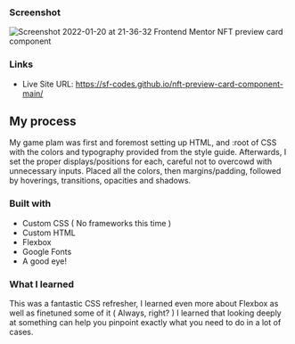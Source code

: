 ### Screenshot
![Screenshot 2022-01-20 at 21-36-32 Frontend Mentor NFT preview card component](https://user-images.githubusercontent.com/82302032/150457234-77df6982-eb7c-4ab1-ad20-22d6f97f2afa.png)


### Links

<!-- - Solution URL: [Add solution URL here](https://your-solution-url.com) -->
- Live Site URL: https://sf-codes.github.io/nft-preview-card-component-main/

## My process

My game plam was first and foremost setting up HTML, and :root of CSS with the colors and typography provided from the style guide. Afterwards, I set the proper displays/positions for each, careful not to overcowd with unnecessary inputs. Placed all the colors, then margins/padding, followed by hoverings, transitions, opacities and shadows.

### Built with

- Custom CSS ( No frameworks this time )
- Custom HTML
- Flexbox
- Google Fonts
- A good eye!

### What I learned

This was a fantastic CSS refresher, I learned even more about Flexbox as well as finetuned some of it ( Always, right? ) I learned that looking deeply at something can help you pinpoint exactly what you need to do in a lot of cases.

